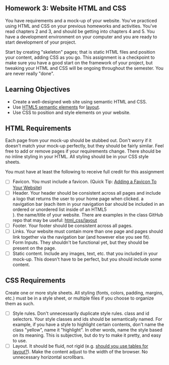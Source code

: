 ## Homework 3: Website HTML and CSS

You have requirements and a mock-up of your website. You've practiced using HTML
and CSS on your previous homeworks and activities. You've read chapters 2 and
3, and should be getting into chapters 4 and 5. You have a development
environment on your computer and you are ready to start development of your project.

Start by creating "skeleton" pages; that is static HTML files  and position your
content, adding CSS as you go. This assignment is a checkpoint to make sure you
have a good start on the framework of your project, but tweaking your HTML and
CSS will be ongoing throughout the semester. You are never really "done".

## Learning Objectives

* Create a well-designed web site using semantic HTML and CSS.
* Use [HTML5 semantic elements](http://www.hongkiat.com/blog/html-5-semantics/) for 
  [layout](layout).
* Use CSS to position and style elements on your website.

## HTML Requirements

Each page from your mock-up should be stubbed out. Don't worry if it doesn't
match your mock-up perfectly, but they should be fairly similar. Feel free to
add or remove pages if your requirements change. There should be no inline
styling in your HTML. All styling should be in your	CSS style sheets.

You must have at least the following to receive full credit for this assignment

- [ ] Favicon. You must include a favicon. (Quick Tip: [Adding a Favicon To Your
Website](http://www.dwuser.com/education/content/quick-tip-adding-a-favicon-to-your-website/))
- [ ] Header. Your header should be consistent across all pages and include
a logo that returns the user to your home page when clicked.
a navigation bar (each item in your navigation bar should be included in an
ordered or unordered list inside of an HTML5 <nav>).
the name/title of your website.
There are examples in the class GitHub repo that may be useful:
[html_css/layout](https://github.com/BoiseState/CS401-resources/tree/master/html_css/layout)
- [ ] Footer. Your footer should be consistent across all pages.
- [ ] Links. Your website must contain more than one page and pages should link
together via the navigation bar (and however else you see fit).
- [ ] Form Inputs. They shouldn't be functional yet, but they should be present on the
page.
- [ ] Static content. Include any images, text, etc. that you included in your
mock-up. This doesn't have to be perfect, but you should include some content.

## CSS Requirements

Create one or more style sheets. All styling (fonts, colors, padding, margins,
etc.) must be in a style sheet, or multiple files if you choose to organize them
as such.

- [ ] Style rules. Don't unnecessarily duplicate style rules.
class and id selectors. Your style classes and ids should be semantically named.
For example, if you	have a style to highlight certain <span> contents, don't
name the class "yellow", name it "highlight". In other words, name the style
based on its meaning. This is subjective, but do try to make it pretty, and easy
to use.
- [ ] Layout. It should be fluid, not rigid
(e.g. [should you use tables for layout?](http://shouldiusetablesforlayout.com/)).
Make the content adjust to the width of the browser. No unnecessary horizontal
scrollbars.

